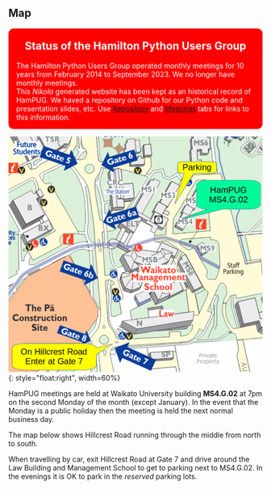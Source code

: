 ## Map

<!--Add http to announce Status of HamPUG. Ian 2025-03-07: Used background-colour red, and Warning gives red border-->
<div class="warning" style='padding:0.1em; background-color:red; color:white; border-radius: 10px;'> 
    <span>
        <h2 style='margin-top:1em; text-align:center'>
            <b>
            Status of the Hamilton Python Users Group
            </b>
        </h2>
        <p style='margin-left:1em;'>
            The Hamilton Python Users Group operated monthly meetings for 10 years 
            from February 2014 to September 2023. We no longer have monthly meetings.
        <br>
            This <i>Nikola</i> generated website has been kept as an historical 
            record of HamPUG. We haved a repository on Github for our Python code 
            and presentation slides, etc. Use 
            <a href="/repository/repository_overview">Repository</a> and 
            <a href="/meeting/meeting_overview">Meetings</a> 
            tabs for links to this information.
        </p>     
    </span>
</div>

![map](/images/ms4g02-map.png){: style="float:right", width=60%}

HamPUG meetings are held at Waikato University building **MS4.G.02** at 7pm on the
second Monday of the month (except January). In the event that the Monday is a 
public holiday then the meeting is held the next normal business day.

The map below shows Hillcrest Road running through the middle from north to south. 

When travelling by car, exit Hillcrest Road at Gate 7 and drive around the 
Law Building and Management School to get to parking next to MS4.G.02. In the
evenings it is OK to park in the *reserved* parking lots.


